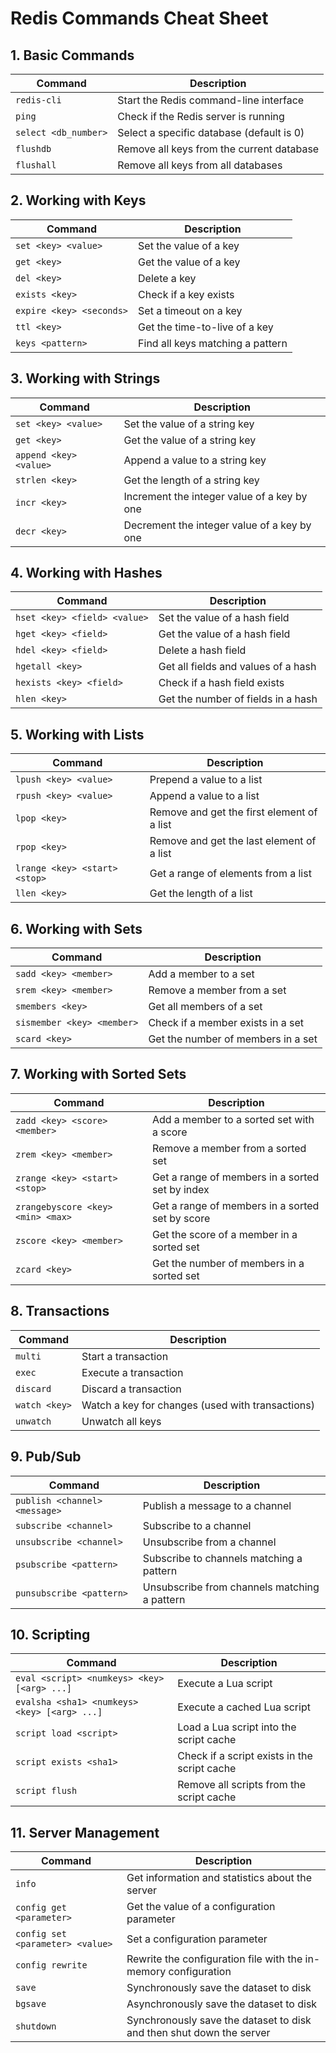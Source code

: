 # Redis Commands Cheat Sheet

## 1. Basic Commands
| Command | Description |
| ------- | ----------- |
| `redis-cli` | Start the Redis command-line interface |
| `ping` | Check if the Redis server is running |
| `select <db_number>` | Select a specific database (default is 0) |
| `flushdb` | Remove all keys from the current database |
| `flushall` | Remove all keys from all databases |

## 2. Working with Keys
| Command | Description |
| ------- | ----------- |
| `set <key> <value>` | Set the value of a key |
| `get <key>` | Get the value of a key |
| `del <key>` | Delete a key |
| `exists <key>` | Check if a key exists |
| `expire <key> <seconds>` | Set a timeout on a key |
| `ttl <key>` | Get the time-to-live of a key |
| `keys <pattern>` | Find all keys matching a pattern |

## 3. Working with Strings
| Command | Description |
| ------- | ----------- |
| `set <key> <value>` | Set the value of a string key |
| `get <key>` | Get the value of a string key |
| `append <key> <value>` | Append a value to a string key |
| `strlen <key>` | Get the length of a string key |
| `incr <key>` | Increment the integer value of a key by one |
| `decr <key>` | Decrement the integer value of a key by one |

## 4. Working with Hashes
| Command | Description |
| ------- | ----------- |
| `hset <key> <field> <value>` | Set the value of a hash field |
| `hget <key> <field>` | Get the value of a hash field |
| `hdel <key> <field>` | Delete a hash field |
| `hgetall <key>` | Get all fields and values of a hash |
| `hexists <key> <field>` | Check if a hash field exists |
| `hlen <key>` | Get the number of fields in a hash |

## 5. Working with Lists
| Command | Description |
| ------- | ----------- |
| `lpush <key> <value>` | Prepend a value to a list |
| `rpush <key> <value>` | Append a value to a list |
| `lpop <key>` | Remove and get the first element of a list |
| `rpop <key>` | Remove and get the last element of a list |
| `lrange <key> <start> <stop>` | Get a range of elements from a list |
| `llen <key>` | Get the length of a list |

## 6. Working with Sets
| Command | Description |
| ------- | ----------- |
| `sadd <key> <member>` | Add a member to a set |
| `srem <key> <member>` | Remove a member from a set |
| `smembers <key>` | Get all members of a set |
| `sismember <key> <member>` | Check if a member exists in a set |
| `scard <key>` | Get the number of members in a set |

## 7. Working with Sorted Sets
| Command | Description |
| ------- | ----------- |
| `zadd <key> <score> <member>` | Add a member to a sorted set with a score |
| `zrem <key> <member>` | Remove a member from a sorted set |
| `zrange <key> <start> <stop>` | Get a range of members in a sorted set by index |
| `zrangebyscore <key> <min> <max>` | Get a range of members in a sorted set by score |
| `zscore <key> <member>` | Get the score of a member in a sorted set |
| `zcard <key>` | Get the number of members in a sorted set |

## 8. Transactions
| Command | Description |
| ------- | ----------- |
| `multi` | Start a transaction |
| `exec` | Execute a transaction |
| `discard` | Discard a transaction |
| `watch <key>` | Watch a key for changes (used with transactions) |
| `unwatch` | Unwatch all keys |

## 9. Pub/Sub
| Command | Description |
| ------- | ----------- |
| `publish <channel> <message>` | Publish a message to a channel |
| `subscribe <channel>` | Subscribe to a channel |
| `unsubscribe <channel>` | Unsubscribe from a channel |
| `psubscribe <pattern>` | Subscribe to channels matching a pattern |
| `punsubscribe <pattern>` | Unsubscribe from channels matching a pattern |

## 10. Scripting
| Command | Description |
| ------- | ----------- |
| `eval <script> <numkeys> <key> [<arg> ...]` | Execute a Lua script |
| `evalsha <sha1> <numkeys> <key> [<arg> ...]` | Execute a cached Lua script |
| `script load <script>` | Load a Lua script into the script cache |
| `script exists <sha1>` | Check if a script exists in the script cache |
| `script flush` | Remove all scripts from the script cache |

## 11. Server Management
| Command | Description |
| ------- | ----------- |
| `info` | Get information and statistics about the server |
| `config get <parameter>` | Get the value of a configuration parameter |
| `config set <parameter> <value>` | Set a configuration parameter |
| `config rewrite` | Rewrite the configuration file with the in-memory configuration |
| `save` | Synchronously save the dataset to disk |
| `bgsave` | Asynchronously save the dataset to disk |
| `shutdown` | Synchronously save the dataset to disk and then shut down the server |